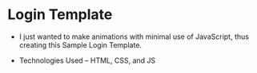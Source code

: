 # Login Template

- I just wanted to make animations with minimal use of JavaScript, thus creating this Sample Login Template.

- Technologies Used – HTML, CSS, and JS

